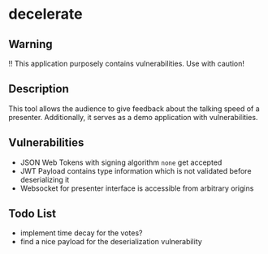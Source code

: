decelerate
==========

## Warning
:bangbang: This application purposely contains vulnerabilities. Use with caution!

## Description
This tool allows the audience to give feedback about the talking speed of a presenter.
Additionally, it serves as a demo application with vulnerabilities.

## Vulnerabilities
* JSON Web Tokens with signing algorithm `none` get accepted
* JWT Payload contains type information which is not validated before deserializing it
* Websocket for presenter interface is accessible from arbitrary origins

## Todo List
* implement time decay for the votes?
* find a nice payload for the deserialization vulnerability
